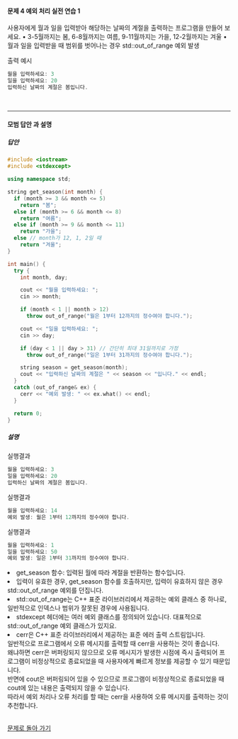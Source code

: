 #### 문제 4 예외 처리 실전 연습 1
사용자에게 월과 일을 입력받아 해당하는 날짜의 계절을 출력하는 프로그램을 만들어 보세요.
• 3-5월까지는 봄, 6-8월까지는 여름, 9-11월까지는 가을, 12-2월까지는 겨울
• 월과 일을 입력받을 때 범위를 벗어나는 경우 std::out_of_range 예외 발생

출력 예시
```cpp
월을 입력하세요: 3
일을 입력하세요: 20
입력하신 날짜의 계절은 봄입니다.
```
<br/>

---

#### 모범 답안 과 설명
##### 답안
```cpp
#include <iostream>
#include <stdexcept>

using namespace std;

string get_season(int month) {
  if (month >= 3 && month <= 5)
    return "봄";
  else if (month >= 6 && month <= 8)
    return "여름";
  else if (month >= 9 && month <= 11)
    return "가을";
  else // month가 12, 1, 2일 때
    return "겨울";
}

int main() {
  try {
    int month, day;

    cout << "월을 입력하세요: ";
    cin >> month;

    if (month < 1 || month > 12)
      throw out_of_range("월은 1부터 12까지의 정수여야 합니다.");

    cout << "일을 입력하세요: ";
    cin >> day;

    if (day < 1 || day > 31) // 간단히 최대 31일까지로 가정
      throw out_of_range("일은 1부터 31까지의 정수여야 합니다.");

    string season = get_season(month);
    cout << "입력하신 날짜의 계절은 " << season << "입니다." << endl;
  }
  catch (out_of_range& ex) {
    cerr << "예외 발생: " << ex.what() << endl;
  }

  return 0;
}
```

##### 설명
실행결과
```cpp
월을 입력하세요: 3
일을 입력하세요: 20
입력하신 날짜의 계절은 봄입니다.
```
실행결과
```cpp
월을 입력하세요: 14
예외 발생: 월은 1부터 12까지의 정수여야 합니다.
```
실행결과
```cpp
월을 입력하세요: 1
일을 입력하세요: 50
예외 발생: 일은 1부터 31까지의 정수여야 합니다.
```

<li>get_season 함수: 입력된 월에 따라 계절을 반환하는 함수입니다.</li>
<li>입력이 유효한 경우, get_season 함수를 호출하지만, 입력이 유효하지 않은 경우 std::out_of_range 예외를 던집니다.</li>
<li>std::out_of_range는 C++ 표준 라이브러리에서 제공하는 예외 클래스 중 하나로, 일반적으로 인덱스나 범위가 잘못된 경우에 사용됩니다.</li>
<li>stdexcept 헤더에는 여러 예외 클래스를 정의되어 있습니다. 대표적으로 std::out_of_range 예외 클래스가 있지요.</li>
<li>cerr은 C++ 표준 라이브러리에서 제공하는 표준 에러 출력 스트림입니다.<br>
일반적으로 프로그램에서 오류 메시지를 출력할 때 cerr을 사용하는 것이 좋습니다.<br>
왜냐하면 cerr은 버퍼링되지 않으므로 오류 메시지가 발생한 시점에 즉시 출력되어 프로그램이 비정상적으로 종료되었을 때 사용자에게 빠르게 정보를 제공할 수 있기 때문입니다.<br>
반면에 cout은 버퍼링되어 있을 수 있으므로 프로그램이 비정상적으로 종료되었을 때 cout에 있는 내용은 출력되지 않을 수 있습니다.<br>
따라서 예외 처리나 오류 처리를 할 때는 cerr을 사용하여 오류 메시지를 출력하는 것이 추천합니다.</li><br>

[문제로 돌아 가기](README.md "문제로 돌아 가기")

